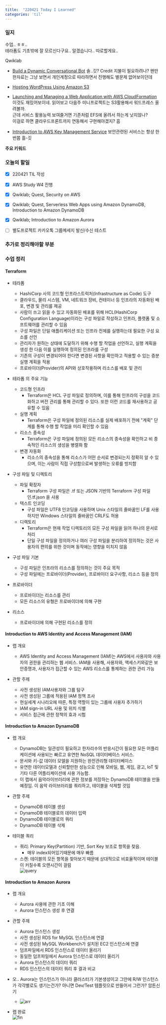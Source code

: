 ```yaml
---
title:  "220421 Today I Learned"
categories: 'til'
---
```

<!-- 
![aas](/assets/til/220328til1.png)

<img src="/assets/til/220328til1.png" width="100%" height="100%"> -->



### 일지

수업.. ㅎㅎ..  
테라폼도 기초밖에 잘 모르신다구요.. 알겠습니다..  따로할게요..   

Qwiklab    
- [Build a Dynamic Conversational Bot](https://amazon.qwiklabs.com/catalog?keywords=Build+a+Dynamic+Conversational+Bot&locale=&solution%5B%5D=any&role%5B%5D=any&skill-badge%5B%5D=any&format%5B%5D=any&level%5B%5D=any&duration%5B%5D=any&language%5B%5D=any)
솔..깃? Credit 지불이 필요하려나? 왠만한자료는 그냥 보면서 개인계정으로 따라하면서 진행해도 별문제 없어보이던데

- [Hosting WordPress Using Amazon S3](https://amazon.qwiklabs.com/focuses/31053?catalog_rank=%7B%22rank%22%3A15%2C%22num_filters%22%3A0%2C%22has_search%22%3Atrue%7D&parent=catalog&search_id=16184696)
- [Launching and Managing a Web Application with AWS CloudFormation](https://amazon.qwiklabs.com/focuses/35262?catalog_rank=%7B%22rank%22%3A21%2C%22num_filters%22%3A0%2C%22has_search%22%3Atrue%7D&parent=catalog&search_id=16184757)
이것도 재밌어보이네. 읽어보고 다음주 미니프로젝트는 S3활용해서 워드프레스 올려볼까.    
근데 서비스 활용능력 보여줄거면 기존처럼 EFS에 올려서 하는게 낫지않나?  
이걸로 하면 클라우드프론트까지 연동해서 구현해야겠지? 흠   

- [Introduction to AWS Key Management Service](https://amazon.qwiklabs.com/focuses/36641?catalog_rank=%7B%22rank%22%3A53%2C%22num_filters%22%3A0%2C%22has_search%22%3Atrue%7D&parent=catalog&search_id=16184779)
보안관련된 서비스는 항상 한번쯤 흘-깃

**주요 키워드**



### 오늘의 할일

- [x] 220421 TIL 작성
- [x] AWS Study W4 진행
- [x] Qwiklab; Quest, Security on AWS
- [x] Qwiklab; Quest, Serverless Web Apps using Amazon DynamoDB, Introduction to Amazon DynamoDB
- [X] Qwiklab; Introduction to Amazon Aurora
- [ ] 별도프로젝트 카카오톡 그룹메세지 발신/수신 테스트



### 추가로 정리해야할 부분



### 수업 정리

#### Terraform

- 테라폼
    - HashiCorp 사의 코드형 인프라스트럭처(Infrastructure as Code) 도구
    - 클라우드, 물리 시스템, VM, 네트워크 장비, 컨테이너 등 인프라의 자동화된 배포, 변경 및 관리를 제공
    - 사람이 쓰고 읽을 수 있고 자동화된 배포를 위해 HCL(HashiCorp Configuration Language)이라는 구성 파일로 작성하고 인프라, 플랫폼 및 소프트웨어를 관리할 수 있음
    - 구성 파일은 단일 애플리케이션 또는 인프라 전체를 실행하는데 필요한 구성 요소를 선언
    - 관리자가 원하는 상태에 도달하기 위해 수행 할 작업을 선언하고, 실행 계획을 생성 한 다음 이를 실행하여 정의된 인프라를 구성
    - 기존의 구성이 변경되어야 한다면 변경된 사항을 확인하고 적용할 수 있는 증분 실행 계획을 적용
    - 프로바이더(Provider)의 API와 상호작용하며 리소스를 배포 및 관리

- 테라폼 의 주요 기능
    - 코드형 인프라
        - Terraform은 HCL 구성 파일로 정의하며, 이를 통해 인프라의 구성을 코드화하고 버전 관리를 통해 관리할 수 있다. 또한 이런 코드를 재사용하고 공유할 수 있음
    - 실행 계획
        - Terraform은 구성 파일에 정의된 리소스를 실제 배포하기 전에 "계획" 단계를 통해 수행 할 작업을 미리 확인할 수 있음
    - 리소스 종속성
        - Terraform은 구성 파일에 정의된 모든 리소스의 종속성을 확인하고 비 종속적인 리소스의 생성을 병렬화 함
    - 변경 자동화
        - 리소스의 종속성을 통해 리소스가 어떤 순서로 변경되는지 정확히 알 수 있으며, 이는 사람이 직접 구성함으로써 발생하는 오류를 방지함

- 구성 파일 및 디렉토리
    - 파일 확장자
        - Terraform 구성 파일은 .tf 또는 JSON 기반의 Terraform 구성 파일인.tf.json 을 사용
    - 텍스트 인코딩
        - 구성 파일은 UTF8 인코딩을 사용하며 Unix 스타일의 줄바꿈인 LF를 사용하지만 Windows 스타일의 줄바꿈인 CRLF도 허용
    - 디렉토리
        - Terraform은 현재 작업 디렉토리의 모든 구성 파일을 읽어 하나의 문서로 처리
        - 단일 구성 파일을 정의하거나 여러 구성 파일을 분리하여 정의하는 것은 사용자의 편의를 위한 것이며 동작에는 영향을 미치지 않음

- 구성 파일 기본
    - 구성 파일은 인프라의 리소스를 정의하는 것이 주요 목적
    - 구성 파일에는 프로바이더(Provider), 프로바이더 요구사항, 리소스 등을 정의

- 프로바이더
    - 프로바이더는 리소스를 관리
    - 모든 리소스의 유형은 프로바이더에 의해 구현

- 리소스
    - 프로바이더에 의해 구현된 리소스를 정의

#### Introduction to AWS Identity and Access Management (IAM)

- 랩 개요   
    - AWS Identity and Access Management (IAM)는 AWS에서 사용자와 사용자의 권한을 관리하는 웹 서비스. IAM을 사용해, 사용자와, 액세스키와같은 보안증명과, 사용자가 접근할 수 있는 AWS 리소스를 통제하는 권한 관리 가능

- 관할 주제
    - 사전 생성된 IAM사용자와 그룹 탐구
    - 사전 생성된 그룹에 적용된 IAM 정책 조사
    - 현실세계 시나리오에 따른, 특정 역할이 있는 그룹에 사용자 추가하기
    - IAM sign-in URL 사용 및 위치 식별
    - 서비스 접근에 관한 정책의 효과 시험

#### Introduction to Amazon DynamoDB

- 랩 개요
    - DynamoDB는 일관성이 필요하고 한자리수의 반응시간이 필요한 모든 어플리케이션에 사용되는 빠르고 유연한 NoSQL 데이터베이스 서비스.
    - 문서와 키-값 데이터 모델을 지원하는 완전관리형 데이터베이스
    - 유연한 데이터모델과 신뢰할만한 성능으로 인해 모바일, 웹, 게임, 광고, IoT 및 기타 다른 어플리케이션에 사용 가능함.
    - 이 랩에서 음악라이브러리에 관한 정보를 저장하는 DynamoDB 테이블을 만들예정임. 이 음악 라이브러리를 쿼리하고, 테이블을 삭제할 것임

- 관할 주제
    - DynamoDB 테이블 생성
    - DynamoDB 테이블로의 데이터 입력
    - DynamoDB 테이블로의 쿼리
    - DynamoDB 테이블 삭제

- 테이블 쿼리
    - 쿼리: Primary Key(Partition) 기반, Sort Key 보조로 항목을 찾음.  
        - 매우 index되어있기때문에 매우 빠름  
    - 스캔: 테이블의 모든 항목을 찾아보기 때문에 상대적으로 비효율적이며 테이블이 커질수록 오랜시간이 걸림   
    ![query](/assets/images/til251.png)

#### Introduction to Amazon Aurora

- 랩 개요
    - Aurora 사용에 관한 기초 이해
    - Aurora 인스턴스 생성 후 연결

- 관할 주제
    - Aurora 인스턴스 생성
    - 사전 생성된 RDS for MySQL 인스턴스에 연결
    - 사전 생성된 MySQL Workbench가 설치된 EC2 인스턴스에 연결
    - 덤프파일에서 RDS 인스턴스로 데이터 올리기
    - 동일한 덤프파일에서 Aurora 인스턴스로 데이터 올리기
    - Aurora 인스턴스의 데이터 쿼리
    - RDS 인스턴스의 데이터 쿼리 후 결과 비교

- 오.. Aurora는 인스턴스가 아니라 클러스터가 기본생성이고 그안에 R/W 인스턴스가 각각별로도 생기는건가? 아니면 Dev/Test 템플릿으로 만들어서 그런가? 암튼신기    
    - ![arr](/assets/images/til252.png)   

- 랩 완료   
    ![fin](/assets/images/til253.png)   
